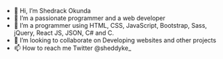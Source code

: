 - 👋 Hi, I’m Shedrack Okunda
- 👀 I’m a passionate programmer and a web developer
- 🌱 I’m a programmer using HTML, CSS, JavaScript, Bootstrap, Sass, jQuery, React JS, JSON, C# and C. 
- 💞️ I’m looking to collaborate on Developing websites and other projects
- 📫 How to reach me Twitter @sheddyke_

<!---
sheddyKE/sheddyKE is a ✨ special ✨ repository because its `README.md` (this file) appears on your GitHub profile.
You can click the Preview link to take a look at your changes.
--->

